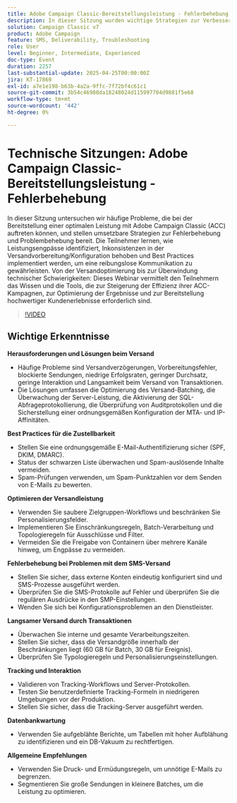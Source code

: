 ```yaml
---
title: Adobe Campaign Classic-Bereitstellungsleistung - Fehlerbehebung
description: In dieser Sitzung wurden wichtige Strategien zur Verbesserung der E-Mail- und SMS-Versandleistung mit Adobe Campaign behandelt. Sie löste häufig auftretende Probleme wie Bereitstellungsverzögerungen, geringen Durchsatz und langsame Transaktionen und bietet Lösungen wie Batch-Optimierung, SQL-Protokollierung und Server-Leistungsüberwachung. Zu den Best Practices für die Zustellbarkeit gehörten die ordnungsgemäße E-Mail-Authentifizierung (SPF, DKIM, DMARC), die Überwachung auf schwarzen Listen und Spam-Prüfungen. Um die Leistung zu verbessern, haben Experten saubere Workflows, Einschränkungsregeln und das Vermeiden von freigegebenen Containern empfohlen. Tipps zum SMS-Versand mit Fokus auf die ordnungsgemäße Einrichtung externer Konten und Protokollanalyse. Die Sitzung konzentrierte sich auch auf die Tracking-Validierung, die Datenbankwartung mithilfe von aufgeblähten Berichten und die Anwendung von Druck-/Ermüdungsregeln zur Steigerung der Interaktion. Eine Sitzungsaufzeichnung wird per E-Mail freigegeben und auf der Adobe Experience Site veröffentlicht.
solution: Campaign Classic v7
product: Adobe Campaign
feature: SMS, Deliverability, Troubleshooting
role: User
level: Beginner, Intermediate, Experienced
doc-type: Event
duration: 2257
last-substantial-update: 2025-04-25T00:00:00Z
jira: KT-17869
exl-id: a7e1e198-b63b-4a2a-9ffc-7f72bf4c61c1
source-git-commit: 3b54c46988da18248024d115997704d9881f5e68
workflow-type: tm+mt
source-wordcount: '442'
ht-degree: 0%

---
```


# Technische Sitzungen: Adobe Campaign Classic-Bereitstellungsleistung - Fehlerbehebung

In dieser Sitzung untersuchen wir häufige Probleme, die bei der Bereitstellung einer optimalen Leistung mit Adobe Campaign Classic (ACC) auftreten können, und stellen umsetzbare Strategien zur Fehlerbehebung und Problembehebung bereit. Die Teilnehmer lernen, wie Leistungsengpässe identifiziert, Inkonsistenzen in der Versandvorbereitung/Konfiguration behoben und Best Practices implementiert werden, um eine reibungslose Kommunikation zu gewährleisten. Von der Versandoptimierung bis zur Überwindung technischer Schwierigkeiten: Dieses Webinar vermittelt den Teilnehmern das Wissen und die Tools, die zur Steigerung der Effizienz ihrer ACC-Kampagnen, zur Optimierung der Ergebnisse und zur Bereitstellung hochwertiger Kundenerlebnisse erforderlich sind.

>[!VIDEO](https://video.tv.adobe.com/v/3457826/?learn=on&enablevpops)

## Wichtige Erkenntnisse

**Herausforderungen und Lösungen beim Versand**

* Häufige Probleme sind Versandverzögerungen, Vorbereitungsfehler, blockierte Sendungen, niedrige Erfolgsraten, geringer Durchsatz, geringe Interaktion und Langsamkeit beim Versand von Transaktionen.
* Die Lösungen umfassen die Optimierung des Versand-Batching, die Überwachung der Server-Leistung, die Aktivierung der SQL-Abfrageprotokollierung, die Überprüfung von Auditprotokollen und die Sicherstellung einer ordnungsgemäßen Konfiguration der MTA- und IP-Affinitäten.

**Best Practices für die Zustellbarkeit**

* Stellen Sie eine ordnungsgemäße E-Mail-Authentifizierung sicher (SPF, DKIM, DMARC).
* Status der schwarzen Liste überwachen und Spam-auslösende Inhalte vermeiden.
* Spam-Prüfungen verwenden, um Spam-Punktzahlen vor dem Senden von E-Mails zu bewerten.

**Optimieren der Versandleistung**

* Verwenden Sie saubere Zielgruppen-Workflows und beschränken Sie Personalisierungsfelder.
* Implementieren Sie Einschränkungsregeln, Batch-Verarbeitung und Topologieregeln für Ausschlüsse und Filter.
* Vermeiden Sie die Freigabe von Containern über mehrere Kanäle hinweg, um Engpässe zu vermeiden.

**Fehlerbehebung bei Problemen mit dem SMS-Versand**

* Stellen Sie sicher, dass externe Konten eindeutig konfiguriert sind und SMS-Prozesse ausgeführt werden.
* Überprüfen Sie die SMS-Protokolle auf Fehler und überprüfen Sie die regulären Ausdrücke in den SMP-Einstellungen.
* Wenden Sie sich bei Konfigurationsproblemen an den Dienstleister.

**Langsamer Versand durch Transaktionen**

* Überwachen Sie interne und gesamte Verarbeitungszeiten.
* Stellen Sie sicher, dass die Versandgröße innerhalb der Beschränkungen liegt (60 GB für Batch, 30 GB für Ereignis).
* Überprüfen Sie Typologieregeln und Personalisierungseinstellungen.

**Tracking und Interaktion**

* Validieren von Tracking-Workflows und Server-Protokollen.
* Testen Sie benutzerdefinierte Tracking-Formeln in niedrigeren Umgebungen vor der Produktion.
* Stellen Sie sicher, dass die Tracking-Server ausgeführt werden.

**Datenbankwartung**

* Verwenden Sie aufgeblähte Berichte, um Tabellen mit hoher Aufblähung zu identifizieren und ein DB-Vakuum zu rechtfertigen.

**Allgemeine Empfehlungen**

* Verwenden Sie Druck- und Ermüdungsregeln, um unnötige E-Mails zu begrenzen.
* Segmentieren Sie große Sendungen in kleinere Batches, um die Leistung zu optimieren.
